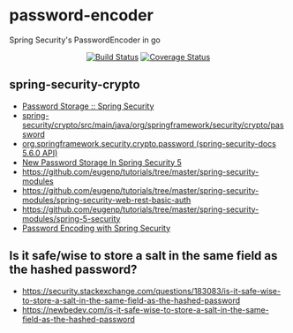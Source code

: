 # password-encoder

Spring Security's PasswordEncoder in go

<div align="center">
<a href="https://github.com/xuyang2/password-encoder/actions"><img src="https://github.com/xuyang2/password-encoder/workflows/Go/badge.svg" alt="Build Status"/></a>
<a href="https://codecov.io/gh/xuyang2/password-encoder"><img src="https://codecov.io/gh/xuyang2/password-encoder/graph/badge.svg" alt="Coverage Status"/></a>
</div>

## spring-security-crypto

- [Password Storage :: Spring Security](https://docs.spring.io/spring-security/reference/features/authentication/password-storage.html)
- [spring-security/crypto/src/main/java/org/springframework/security/crypto/password](https://github.com/spring-projects/spring-security/tree/5.6.0/crypto/src/main/java/org/springframework/security/crypto/password)
- [org.springframework.security.crypto.password (spring-security-docs 5.6.0 API)](https://docs.spring.io/spring-security/site/docs/5.6.0/api/org/springframework/security/crypto/password/package-summary.html)
- [New Password Storage In Spring Security 5](https://www.baeldung.com/spring-security-5-password-storage)
- https://github.com/eugenp/tutorials/tree/master/spring-security-modules
- https://github.com/eugenp/tutorials/tree/master/spring-security-modules/spring-security-web-rest-basic-auth
- https://github.com/eugenp/tutorials/tree/master/spring-security-modules/spring-5-security
- [Password Encoding with Spring Security](https://stackabuse.com/password-encoding-with-spring-security/)

## Is it safe/wise to store a salt in the same field as the hashed password?

- https://security.stackexchange.com/questions/183083/is-it-safe-wise-to-store-a-salt-in-the-same-field-as-the-hashed-password
- https://newbedev.com/is-it-safe-wise-to-store-a-salt-in-the-same-field-as-the-hashed-password
